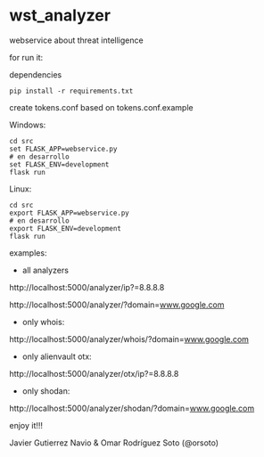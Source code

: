 # wst_analyzer

webservice about threat intelligence

for run it:

dependencies

```
pip install -r requirements.txt
```

create tokens.conf based on tokens.conf.example

Windows:
```
cd src
set FLASK_APP=webservice.py
# en desarrollo
set FLASK_ENV=development
flask run
```

Linux:
```
cd src
export FLASK_APP=webservice.py
# en desarrollo
export FLASK_ENV=development
flask run
```

examples:

- all analyzers

http://localhost:5000/analyzer/ip?=8.8.8.8

http://localhost:5000/analyzer/?domain=www.google.com

- only whois:

http://localhost:5000/analyzer/whois/?domain=www.google.com

- only alienvault otx:

http://localhost:5000/analyzer/otx/ip?=8.8.8.8

- only shodan:

http://localhost:5000/analyzer/shodan/?domain=www.google.com

enjoy it!!!

Javier Gutierrez Navio & Omar Rodríguez Soto (@orsoto)
